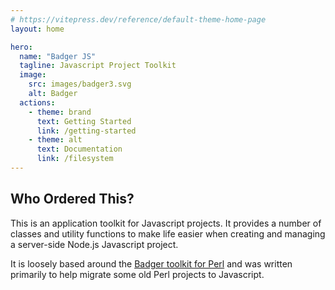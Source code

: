 ```yaml
---
# https://vitepress.dev/reference/default-theme-home-page
layout: home

hero:
  name: "Badger JS"
  tagline: Javascript Project Toolkit
  image:
    src: images/badger3.svg
    alt: Badger
  actions:
    - theme: brand
      text: Getting Started
      link: /getting-started
    - theme: alt
      text: Documentation
      link: /filesystem
---
```

## Who Ordered This?

This is an application toolkit for Javascript projects. It provides a number
of classes and utility functions to make life easier when creating and
managing a server-side Node.js Javascript project.

It is loosely based around the [Badger toolkit for Perl](https://github.com/abw/badger)
and was written primarily to help migrate some old Perl projects to Javascript.

